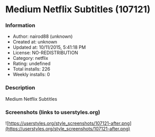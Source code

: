 # Medium Netflix Subtitles (107121)

### Information
- Author: nairod88 (unknown)
- Created at: unknown
- Updated at: 10/11/2015, 5:41:18 PM
- License: NO-REDISTRIBUTION
- Category: netflix
- Rating: undefined
- Total installs: 226
- Weekly installs: 0


### Description
Medium Netflix Subtitles


### Screenshots (links to userstyles.org)
![https://userstyles.org/style_screenshots/107121-after.png](https://userstyles.org/style_screenshots/107121-after.png)


